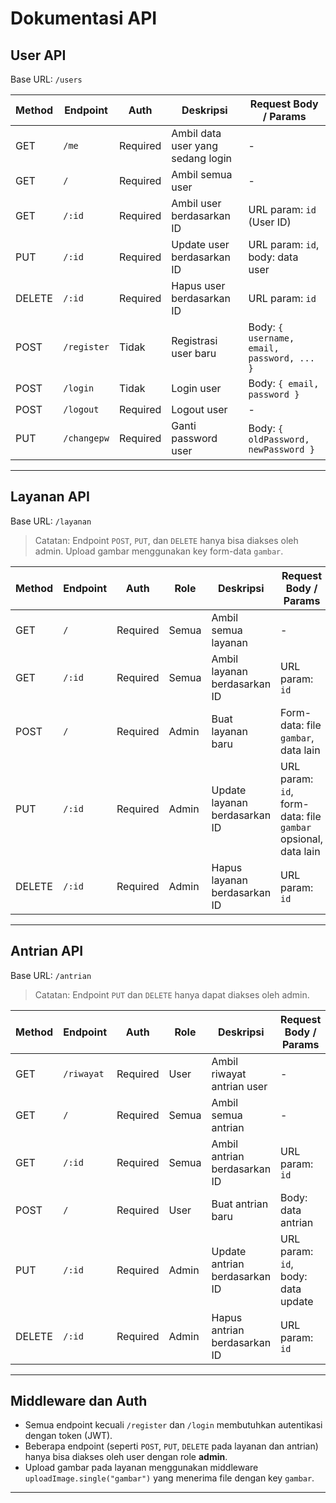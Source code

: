 # Dokumentasi API

## User API

Base URL: `/users`

| Method | Endpoint     | Auth       | Deskripsi                        | Request Body / Params                         |
|--------|--------------|------------|---------------------------------|-----------------------------------------------|
| GET    | `/me`        | Required   | Ambil data user yang sedang login| -                                             |
| GET    | `/`          | Required   | Ambil semua user                | -                                             |
| GET    | `/:id`       | Required   | Ambil user berdasarkan ID       | URL param: `id` (User ID)                      |
| PUT    | `/:id`       | Required   | Update user berdasarkan ID      | URL param: `id`, body: data user               |
| DELETE | `/:id`       | Required   | Hapus user berdasarkan ID       | URL param: `id`                                |
| POST   | `/register`  | Tidak      | Registrasi user baru             | Body: `{ username, email, password, ... }`    |
| POST   | `/login`     | Tidak      | Login user                      | Body: `{ email, password }`                     |
| POST   | `/logout`    | Required   | Logout user                    | -                                             |
| PUT    | `/changepw`  | Required   | Ganti password user             | Body: `{ oldPassword, newPassword }`           |

---

## Layanan API

Base URL: `/layanan`

> Catatan: Endpoint `POST`, `PUT`, dan `DELETE` hanya bisa diakses oleh admin. Upload gambar menggunakan key form-data `gambar`.

| Method | Endpoint     | Auth       | Role   | Deskripsi                      | Request Body / Params                        |
|--------|--------------|------------|--------|-------------------------------|----------------------------------------------|
| GET    | `/`          | Required   | Semua  | Ambil semua layanan            | -                                            |
| GET    | `/:id`       | Required   | Semua  | Ambil layanan berdasarkan ID  | URL param: `id`                              |
| POST   | `/`          | Required   | Admin  | Buat layanan baru             | Form-data: file `gambar`, data lain          |
| PUT    | `/:id`       | Required   | Admin  | Update layanan berdasarkan ID | URL param: `id`, form-data: file `gambar` opsional, data lain |
| DELETE | `/:id`       | Required   | Admin  | Hapus layanan berdasarkan ID  | URL param: `id`                              |

---

## Antrian API

Base URL: `/antrian`

> Catatan: Endpoint `PUT` dan `DELETE` hanya dapat diakses oleh admin.

| Method | Endpoint    | Auth       | Role   | Deskripsi                      | Request Body / Params                     |
|--------|-------------|------------|--------|-------------------------------|-------------------------------------------|
| GET    | `/riwayat`  | Required   | User   | Ambil riwayat antrian user    | -                                         |
| GET    | `/`         | Required   | Semua  | Ambil semua antrian           | -                                         |
| GET    | `/:id`      | Required   | Semua  | Ambil antrian berdasarkan ID  | URL param: `id`                           |
| POST   | `/`         | Required   | User   | Buat antrian baru             | Body: data antrian                        |
| PUT    | `/:id`      | Required   | Admin  | Update antrian berdasarkan ID | URL param: `id`, body: data update       |
| DELETE | `/:id`      | Required   | Admin  | Hapus antrian berdasarkan ID | URL param: `id`                           |

---

## Middleware dan Auth

- Semua endpoint kecuali `/register` dan `/login` membutuhkan autentikasi dengan token (JWT).
- Beberapa endpoint (seperti `POST`, `PUT`, `DELETE` pada layanan dan antrian) hanya bisa diakses oleh user dengan role **admin**.
- Upload gambar pada layanan menggunakan middleware `uploadImage.single("gambar")` yang menerima file dengan key `gambar`.

---